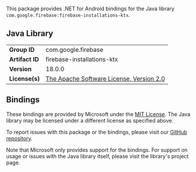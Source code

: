 This package provides .NET for Android bindings for the Java library `com.google.firebase:firebase-installations-ktx`.

## Java Library

| | |
|-|-|
| **Group ID** | com.google.firebase |
| **Artifact ID** | firebase-installations-ktx |
| **Version** | 18.0.0 |
| **License(s)** | [The Apache Software License, Version 2.0](http://www.apache.org/licenses/LICENSE-2.0.txt) |

## Bindings

These bindings are provided by Microsoft under the [MIT License](https://opensource.org/licenses/MIT). The Java
library may be licensed under a different license as specified above.

To report issues with this package or the bindings, please visit our [GitHub repository](https://aka.ms/android-libraries).

Note that Microsoft only provides support for the bindings. For support on
usage or issues with the Java library itself, please visit the library's project page.
